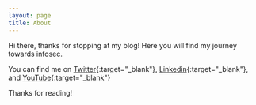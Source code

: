 ```yaml
---
layout: page
title: About
---
```


Hi there, thanks for stopping at my blog! Here you will find my journey towards infosec. 

You can find me on [Twitter](https://twitter.com/bohansec){:target="_blank"}, [Linkedin](https://www.linkedin.com/in/bohansec){:target="_blank"}, and [YouTube](https://www.youtube.com/c/SecurityNinja){:target="_blank"}

Thanks for reading!
